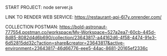 START PROJECT:
node server.js

LINK TO RENDER WEB SERVICE:
https://restaurant-api-6l7y.onrender.com/

COLLECTION POSTMAN:
https://bold-astronaut-777554.postman.co/workspace/My-Workspace~527a2ea7-60cb-445d-8d85-8082d4d6b690/collection/23643817-a44162d6-4f58-4474-91e3-6d52815dd32c?action=share&creator=23643817&active-environment=23643817-46d66776-eee5-44ac-8681-20165ef2336c

